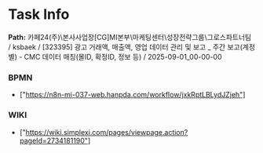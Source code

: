 # Task Info

**Path:** 카페24(주)\본사사업장\[CG]MI본부\마케팅센터\성장전략그룹\그로스파트너팀 / ksbaek / [323395] 광고 거래액, 매출액, 영업 데이터 관리 및 보고 _ 주간 보고(계정별) - CMC 데이터 매칭(몰ID, 확정ID, 정보 등) / 2025-09-01_00-00-00

### BPMN
- ["https://n8n-mi-037-web.hanpda.com/workflow/jxkRptLBLydJZjeh"]

### WIKI
- ["https://wiki.simplexi.com/pages/viewpage.action?pageId=2734181190"]

